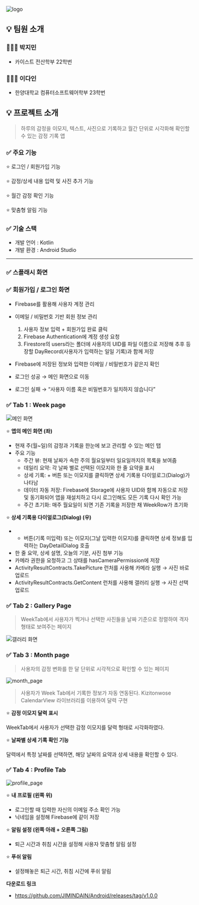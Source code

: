 
![logo](./images/logo.png)



## 💡 **팀원 소개**

### 👨🏻‍🎓 박지민

- 카이스트 전산학부 22학번

### 👩🏻‍🎓 이다인

- 한양대학교 컴퓨터소프트웨어학부 23학번

## 💡 프로젝트 소개

> 하루의 감정을 이모지, 텍스트, 사진으로 기록하고 월간 단위로 시각화해 확인할 수 있는 감정 기록 앱
> 

### ✅ 주요 기능

⭐ 로그인 / 회원가입 기능

⭐ 감정/상세 내용 입력 및 사진 추가 기능

⭐ 월간 감정 확인 기능

⭐ 맞춤형 알림 기능

### ✅ 기술 스택

- 개발 언어 : Kotlin
- 개발 환경 : Android Studio

---

### ✅ 스플래시 화면


### ✅ 회원가입 / 로그인 화면


- Firebase를 활용해 사용자 계정 관리
- 이메일 / 비밀번호 기반 회원 정보 관리
    1. 사용자 정보 입력 + 회원가입 완료 클릭
    2. Firebase Authentication에 계정 생성 요청
    3. Firestore의 users라는 폴더에 사용자의 UID를 파일 이름으로 저장해 추후 등장할 DayRecord(사용자가 입력하는 일일 기록)과 함께 저장

- Firebase에 저장된 정보와 입력한 이메일 / 비밀번호가 같은지 확인
- 로그인 성공 → 메인 화면으로 이동
- 로그인 실패 → “사용자 이름 혹은 비밀번호가 일치하지 않습니다”

### ✅ Tab 1 : Week page
![메인 화면](./images/week_page.png)

⭐ **앱의 메인 화면 (좌)**

<aside>

- 현재 주(월~일)의 감정과 기록을 한눈에 보고 관리할 수 있는 메인 탭
- 주요 기능
    - 주간 뷰: 현재 날짜가 속한 주의 월요일부터 일요일까지의 목록을 보여줌
    - 데일리 요약: 각 날짜 별로 선택된 이모지와 한 줄 요약을 표시
    - 상세 기록: + 버튼 또는 이모지를 클릭하면 상세 기록용 다이얼로그(Dialog)가 나타남
    - 데이터 자동 저장: Firebase에 Storage에 사용자 UID와 함께 자동으로 저장 및 동기화되어 앱을 재설치하고 다시 로그인해도 모든 기록 다시 확인 가능
    - 주간 초기화: 매주 월요일이 되면 기존 기록을 저장한 채 WeekRow가 초기화
</aside>

⭐ **상세 기록용 다이얼로그(Dialog) (우)**

<aside>

- + 버튼(기록 미입력) 또는 이모지(그날 입력한 이모지)를 클릭하면 상세 정보를 입력하는 DayDetailDialog 호출
- 한 줄 요약, 상세 설명, 오늘의 기분, 사진 첨부 기능
- 카메라 권한을 요청하고 그 상태를 hasCameraPermission에 저장
- ActivityResultContracts.TakePicture 런처를 사용해 카메라 실행 → 사진 바로 업로드
- ActivityResultContracts.GetContent 런처를 사용해 갤러리 실행 → 사진 선택 업로드
</aside>

### ✅ Tab 2 : Gallery Page

> WeekTab에서 사용자가 찍거나 선택한 사진들을 날짜 기준으로 정렬하여 격자 형태로 보여주는 페이지
> 
![갤러리 화면](./images/gallery_page.png)

### ✅ Tab 3 : Month page

> 사용자의 감정 변화를 한 달 단위로 시각적으로 확인할 수 있는 페이지
> 
![month_page](./images/month_page.png)

> 사용자가 Week Tab에서 기록한 정보가 자동 연동된다.
Kizitonwose CalendarView 라이브러리를 이용하여 달력 구현
> 


<aside>

⭐ **감정 이모지 달력 표시**

WeekTab에서 사용자가 선택한 감정 이모지를 달력 형태로 시각화하였다.

</aside>

<aside>

⭐ **날짜별 상세 기록 확인 기능**

달력에서 특정 날짜를 선택하면, 해당 날짜의 요약과 상세 내용을 확인할 수 있다.

</aside>

### ✅ Tab 4 : Profile Tab
![profile_page](./images/profile_page.png)


⭐ **내 프로필 (왼쪽 위)**

<aside>

- 로그인할 때 입력한 자신의 이메일 주소 확인 가능
- 닉네임을 설정해 Firebase에 같이 저장
</aside>

⭐ **알림 설정 (왼쪽 아래 + 오른쪽 그림)**

<aside>

- 퇴근 시간과 취침 시간을 설정해 사용자 맞춤형 알림 설정
</aside>

⭐ **푸쉬 알림**

<aside>

- 설정해놓은 퇴근 시간, 취침 시간에 푸쉬 알림
</aside>



  **다운로드 링크**

- https://github.com/JIMINDAIN/Android/releases/tag/v1.0.0
